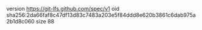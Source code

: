 version https://git-lfs.github.com/spec/v1
oid sha256:2da66faf8c47df13d83c7483a203e5f84ddd8e620b3861c6dab975a2b1d8c060
size 88
